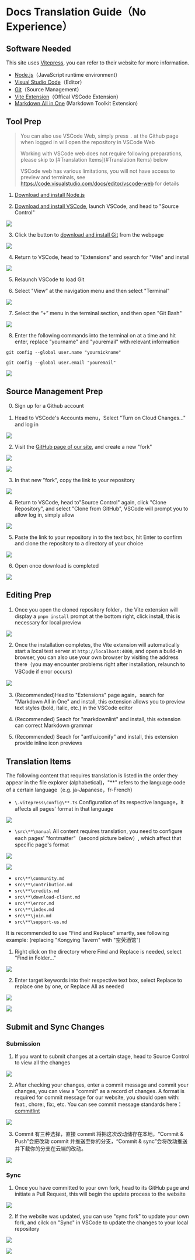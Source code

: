 # Docs Translation Guide（No Experience）

## Software Needed

This site uses [Vitepress](https://vitepress.dev/), you can refer to their website for more information.

- [Node.js](https://nodejs.org/en/download)（JavaScript runtime environment）
- [Visual Studio Code](https://code.visualstudio.com/)（Editor）
- [Git](https://marketplace.visualstudio.com/items?itemName=antfu.vite)（Source Management）
- [Vite Extension](https://marketplace.visualstudio.com/items?itemName=antfu.vite)（Offical VSCode Extension）
- [Markdown All in One](https://marketplace.visualstudio.com/items?itemName=yzhang.markdown-all-in-one) (Markdown Toolkit Extension)

## Tool Prep

> You can also use VSCode Web, simply press `.` at the Github page when logged in will open the repository in VSCode Web
>
> Working with VSCode web does not require following preparations, please skip to [#Translation Items](#Translation Items) below
>
> VSCode web has various limitations, you will not have access to preview and terminals, see <https://code.visualstudio.com/docs/editor/vscode-web> for details

1. [Download and install Node.js](https://nodejs.org/en/download)

2. [Download and install VSCode](https://code.visualstudio.com/), launch VSCode, and head to "Source Control"

![](/src/public/imgs/i18n-guide/2.png)

3. Click the button to [download and install Git](https://git-scm.com/download/win) from the webpage

![](/src/public/imgs/i18n-guide/3.png)

4. Return to VSCode, head to "Extensions" and search for "Vite" and install

![](/src/public/imgs/i18n-guide/4.png)

5. Relaunch VSCode to load Git

6. Select "View” at the navigation menu and then select "Terminal"

![](/src/public/imgs/i18n-guide/25.png)

7. Select the “+” menu in the terminal section, and then open "Git Bash"

![](/src/public/imgs/i18n-guide/26.png)

8. Enter the following commands into the terminal on at a time and hit enter, replace "yourname" and "youremail" with relevant information

```
git config --global user.name "yournickname"

git config --global user.email "youremail"
```

![](/src/public/imgs/i18n-guide/27.png)

## Source Management Prep

0. Sign up for a Github account

1. Head to VSCode's Accounts menu，Select "Turn on Cloud Changes..." and log in

![](/src/public/imgs/i18n-guide/6.png)

2. Visit the [GitHub page of our site](https://github.com/kongying-tavern/docs), and create a new "fork"

![](/src/public/imgs/i18n-guide/1.png)

![](/src/public/imgs/i18n-guide/5.png)

3. In that new "fork", copy the link to your repository

![](/src/public/imgs/i18n-guide/7.png)

4. Return to VSCode, head to"Source Control" again, click "Clone Repository", and select "Clone from GitHub", VSCode will prompt you to allow log in, simply allow

![](/src/public/imgs/i18n-guide/8.png)

5. Paste the link to your repository in to the text box, hit Enter to confirm and clone the repository to a directory of your choice

![](/src/public/imgs/i18n-guide/9.png)

6. Open once download is completed

![](/src/public/imgs/i18n-guide/10.png)

## Editing Prep

1. Once you open the cloned repository folder，the Vite extension will display a `pnpm install` prompt at the bottom right, click install, this is necessary for local preview

![](/src/public/imgs/i18n-guide/11.png)

2. Once the installation completes, the Vite extension will automatically start a local test server at `http://localhost:4000`, and open a build-in browser, you can also use your own browser by visiting the address there（you may encounter problems right after installation, relaunch to VSCode if error occurs）

![](/src/public/imgs/i18n-guide/12.png)

3. (Recommended)Head to "Extensions" page again，search for "Markdown All in One" and install, this extension allows you to preview text styles (bold, italic, etc.) in the VSCode editor

4. (Recommended) Seach for "markdownlint" and install, this extension can correct Markdown grammar

5. (Recommended) Seach for "antfu.iconify” and install, this extension provide inline icon previews

## Translation Items

The following content that requires translation is listed in the order they appear in the file explorer (alphabetical)，"\*\*" refers to the language code of a certain language（e.g. ja-Japanese，fr-French）

- `\.vitepress\config\**.ts` Configuration of its respective language，it affects all pages' format in that language

![](/src/public/imgs/i18n-guide/13.png)

- `\src\**\manual` All content requires translation, you need to configure each pages' "fontmatter"（second picture below）, which affect that specific page's format

![](/src/public/imgs/i18n-guide/14.png)

![](/src/public/imgs/i18n-guide/15.png)

- `src\**\community.md`
- `src\**\contribution.md`
- `src\**\credits.md`
- `src\**\download-client.md`
- `src\**\error.md`
- `src\**\index.md`
- `src\**\join.md`
- `src\**\support-us.md`

It is recommended to use "Find and Replace" smartly, see following example: (replacing "Kongying Tavern" with "空荧酒馆")

1. Right click on the directory where Find and Replace is needed, select "Find in Folder..."

![](/src/public/imgs/i18n-guide/16.png)

2. Enter target keywords into their respective text box, select Replace to replace one by one, or Replace All as needed

![](/src/public/imgs/i18n-guide/17.png)

![](/src/public/imgs/i18n-guide/18.png)

## Submit and Sync Changes

### Submission

1. If you want to submit changes at a certain stage, head to Source Control to view all the changes

![](/src/public/imgs/i18n-guide/19.png)

2. After checking your changes, enter a commit message and commit your changes, you can view a "commit" as a record of changes. A format is required for commit message for our website, you should open with: feat:, chore:, fix:, etc. You can see commit message standards here：[commitlint](https://github.com/conventional-changelog/commitlint)

![](/src/public/imgs/i18n-guide/20.png)

3. Commit 有三种选择，直接 commit 将把这次改动储存在本地，“Commit & Push”会把改动 commit 并推送至你的分支，“Commit & sync”会将改动推送并下载你的分支在云端的改动。

![](/src/public/imgs/i18n-guide/21.png)

### Sync

1. Once you have committed to your own fork, head to its GitHub page and initiate a Pull Request, this will begin the update process to the website

![](/src/public/imgs/i18n-guide/22.png)

2. If the website was updated, you can use "sync fork" to update your own fork, and cilck on "Sync" in VSCode to update the changes to your local repository

![](/src/public/imgs/i18n-guide/24.png)

![](/src/public/imgs/i18n-guide/23.png)
